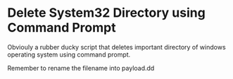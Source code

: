 # Delete System32 Directory using Command Prompt
Obviouly a rubber ducky script that deletes important directory of windows operating system using command prompt.

Remember to rename the filename into payload.dd 
